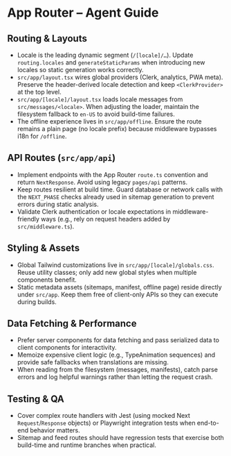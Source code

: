 # App Router – Agent Guide

## Routing & Layouts

- Locale is the leading dynamic segment (`/[locale]/…`). Update `routing.locales` and `generateStaticParams` when introducing new locales so static generation works correctly.
- `src/app/layout.tsx` wires global providers (Clerk, analytics, PWA meta). Preserve the header-derived locale detection and keep `<ClerkProvider>` at the top level.
- `src/app/[locale]/layout.tsx` loads locale messages from `src/messages/<locale>`. When adjusting the loader, maintain the filesystem fallback to `en-US` to avoid build-time failures.
- The offline experience lives in `src/app/offline`. Ensure the route remains a plain page (no locale prefix) because middleware bypasses i18n for `/offline`.

## API Routes (`src/app/api`)

- Implement endpoints with the App Router `route.ts` convention and return `NextResponse`. Avoid using legacy `pages/api` patterns.
- Keep routes resilient at build time. Guard database or network calls with the `NEXT_PHASE` checks already used in sitemap generation to prevent errors during static analysis.
- Validate Clerk authentication or locale expectations in middleware-friendly ways (e.g., rely on request headers added by `src/middleware.ts`).

## Styling & Assets

- Global Tailwind customizations live in `src/app/[locale]/globals.css`. Reuse utility classes; only add new global styles when multiple components benefit.
- Static metadata assets (sitemaps, manifest, offline page) reside directly under `src/app`. Keep them free of client-only APIs so they can execute during builds.

## Data Fetching & Performance

- Prefer server components for data fetching and pass serialized data to client components for interactivity.
- Memoize expensive client logic (e.g., TypeAnimation sequences) and provide safe fallbacks when translations are missing.
- When reading from the filesystem (messages, manifests), catch parse errors and log helpful warnings rather than letting the request crash.

## Testing & QA

- Cover complex route handlers with Jest (using mocked Next `Request`/`Response` objects) or Playwright integration tests when end-to-end behavior matters.
- Sitemap and feed routes should have regression tests that exercise both build-time and runtime branches when practical.
